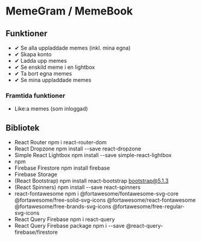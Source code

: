 # MemeGram / MemeBook

## Funktioner

- ✔ Se alla uppladdade memes (inkl. mina egna)
- ✔ Skapa konto
- ✔ Ladda upp memes
- ✔ Se enskild meme i en lightbox
- ✔ Ta bort egna memes
- ✔ Se mina uppladdade memes

### Framtida funktioner

- Like:a memes (som inloggad)

## Bibliotek

- React Router npm i react-router-dom
- React Dropzone npm install --save react-dropzone
- Simple React Lightbox npm install --save simple-react-lightbox
- npm
- Firebase Firestore npm install firebase
- Firebase Storage
- (React Bootstrap) npm install react-bootstrap bootstrap@5.1.3
- (React Spinners) npm install --save react-spinners
- react-fontawesome
  npm i @fortawesome/fontawesome-svg-core @fortawesome/free-solid-svg-icons @fortawesome/react-fontawesome @fortawesome/free-brands-svg-icons @fortawesome/free-regular-svg-icons
- React Query Firebase npm i react-query
- React Query Firebase package npm i --save @react-query-firebase/firestore

